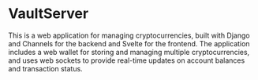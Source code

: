 # VaultServer
This is a web application for managing cryptocurrencies, built with Django and Channels for the backend and Svelte for the frontend. The application includes a web wallet for storing and managing multiple cryptocurrencies, and uses web sockets to provide real-time updates on account balances and transaction status.
